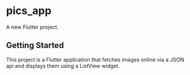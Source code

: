 # pics_app

A new Flutter project.

## Getting Started

This project is a Flutter application that fetches images online via a JSON 
api and displays them using a ListView widget. 
